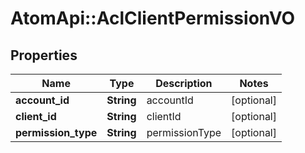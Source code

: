 # AtomApi::AclClientPermissionVO

## Properties
Name | Type | Description | Notes
------------ | ------------- | ------------- | -------------
**account_id** | **String** | accountId | [optional] 
**client_id** | **String** | clientId | [optional] 
**permission_type** | **String** | permissionType | [optional] 


